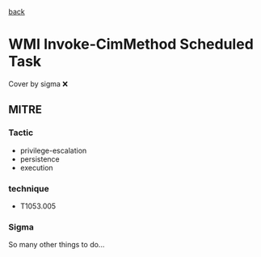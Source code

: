 [back](../index.md)
# WMI Invoke-CimMethod Scheduled Task
Cover by sigma :x: 

## MITRE
### Tactic
  - privilege-escalation
  - persistence
  - execution

### technique
  - T1053.005

### Sigma

 So many other things to do...